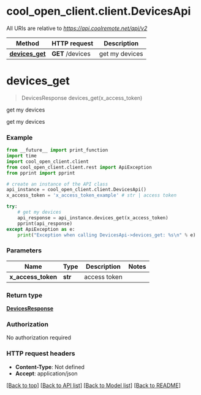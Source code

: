 # cool_open_client.client.DevicesApi

All URIs are relative to *https://api.coolremote.net/api/v2*

Method | HTTP request | Description
------------- | ------------- | -------------
[**devices_get**](DevicesApi.md#devices_get) | **GET** /devices | get my devices

# **devices_get**
> DevicesResponse devices_get(x_access_token)

get my devices

get my devices

### Example
```python
from __future__ import print_function
import time
import cool_open_client.client
from cool_open_client.client.rest import ApiException
from pprint import pprint

# create an instance of the API class
api_instance = cool_open_client.client.DevicesApi()
x_access_token = 'x_access_token_example' # str | access token

try:
    # get my devices
    api_response = api_instance.devices_get(x_access_token)
    pprint(api_response)
except ApiException as e:
    print("Exception when calling DevicesApi->devices_get: %s\n" % e)
```

### Parameters

Name | Type | Description  | Notes
------------- | ------------- | ------------- | -------------
 **x_access_token** | **str**| access token | 

### Return type

[**DevicesResponse**](DevicesResponse.md)

### Authorization

No authorization required

### HTTP request headers

 - **Content-Type**: Not defined
 - **Accept**: application/json

[[Back to top]](#) [[Back to API list]](../README.md#documentation-for-api-endpoints) [[Back to Model list]](../README.md#documentation-for-models) [[Back to README]](../README.md)

